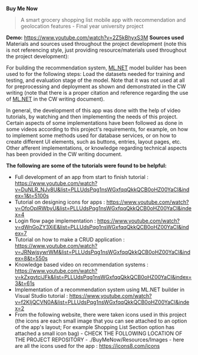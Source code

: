 **Buy Me Now**


> A smart grocery shopping list mobile app with recommendation and
> geolocation features - Final year university project

**Demo:** https://www.youtube.com/watch?v=2Z5kBhyxS3M
**Sources used**
Materials and sources used throughout the project development (note this is not referencing style, just providing resource/materials used throughout the project development):

For building the recommendation system, [ML.NET](https://dotnet.microsoft.com/en-us/apps/machinelearning-ai/ml-dotnet) model builder has been used to for the following steps: Load the datasets needed for training and testing, and evaluation stage of the model. Note that it was not used at all for preprocessing and deployment as shown and demonstrated in the CW writing (note that there is a proper citation and reference regarding the use of [ML.NET](https://dotnet.microsoft.com/en-us/apps/machinelearning-ai/ml-dotnet) in the CW writing document).

In general, the development of this app was done with the help of video tutorials, by watching and then implementing the needs of this project. Certain aspects of some implementations have been followed as done in some videos according to this project's requirements, for example, on how to implement some methods used for database services, or on how to create different UI elements, such as buttons, entries, layout pages, etc. Other afferent implementations, or knowledge regarding technical aspects has been provided in the CW writing document.

**The following are some of the tutorials were found to be helpful:**

* Full development of an app from start to finish tutorial : https://www.youtube.com/watch?v=DuNLR_NJv8U&list=PLLUdsPqg1nsWGxfqqQkkQCB0oHZ00YaCI&index=1&t=5100s 
* Tutorial on designing icons for apps : https://www.youtube.com/watch?v=OfoOplRWbyU&list=PLLUdsPqg1nsWGxfqqQkkQCB0oHZ00YaCI&index=4
* Login flow page implementation : https://www.youtube.com/watch?v=dWnGoZY3XiE&list=PLLUdsPqg1nsWGxfqqQkkQCB0oHZ00YaCI&index=7
* Tutorial on how to make a CRUD application : https://www.youtube.com/watch?v=JRNwjsywrWM&list=PLLUdsPqg1nsWGxfqqQkkQCB0oHZ00YaCI&index=8&t=550s
* Knowledge based video on recommendation systems : https://www.youtube.com/watch?v=kZxgvtciJFk&list=PLLUdsPqg1nsWGxfqqQkkQCB0oHZ00YaCI&index=3&t=61s
* Implementation of a recommendation system using ML.NET builder in Visual Studio tutorial : https://www.youtube.com/watch?v=f2KIjQCVN0A&list=PLLUdsPqg1nsWGxfqqQkkQCB0oHZ00YaCI&index=2
* From the following website, there were taken icons used in this project (the icons are each small image that you can see attached to an option of the app's layout; For example Shopping List Section option has attached a small icon bag) - CHECK THE FOLLOWING LOCATION OF THE PROJECT REPOSITORY - ./BuyMeNow/Resources/Images - here are all the icons used for the app : https://icons8.com/icons


